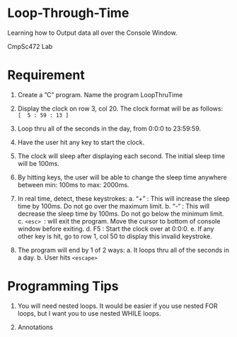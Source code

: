 # Loop-Through-Time
Learning how to Output data all over the Console Window.


CmpSc472 Lab

# Requirement
1. Create a  ”C” program.  Name the program LoopThruTime

2. Display the clock on row 3, col 20.  The clock format will be as follows:  
``` [  5 : 59 : 13 ] ```

3. Loop thru all of the seconds in the day, from 0:0:0 to 23:59:59.

4. Have the user hit any key to start the clock.

5. The clock will sleep after displaying each second.  The initial sleep time will be 100ms.

6. By hitting keys, the user will be able to change the sleep time anywhere between min: 
100ms  to max: 2000ms.

7. In real time, detect, these keystrokes:
  a. “+” : This will increase the sleep time by 100ms.  Do not go over the maximum limit.
  b. “-“ : This will decrease the sleep time by 100ms. Do not go below the minimum limit.
  c. ```<esc> ```: will exit the program. Move the cursor to bottom of console window before exiting.
  d. F5  : Start the clock over at 0:0:0.
  e. If any other key is hit, go to row 1, col 50 to display this invalid keystroke.

8. The program will end by 1 of 2 ways:
    a. It loops thru all of the seconds in a day.
    b. User hits ```<escape>```

# Programming Tips

1. You will need nested loops.  It would be easier if you use nested FOR loops, but I want 
you to use nested WHILE loops.

2. Annotations
